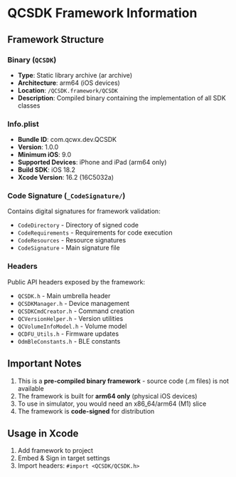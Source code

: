 # QCSDK Framework Information

## Framework Structure

### Binary (`QCSDK`)
- **Type**: Static library archive (ar archive)
- **Architecture**: arm64 (iOS devices)
- **Location**: `/QCSDK.framework/QCSDK`
- **Description**: Compiled binary containing the implementation of all SDK classes

### Info.plist
- **Bundle ID**: com.qcwx.dev.QCSDK
- **Version**: 1.0.0
- **Minimum iOS**: 9.0
- **Supported Devices**: iPhone and iPad (arm64 only)
- **Build SDK**: iOS 18.2
- **Xcode Version**: 16.2 (16C5032a)

### Code Signature (`_CodeSignature/`)
Contains digital signatures for framework validation:
- `CodeDirectory` - Directory of signed code
- `CodeRequirements` - Requirements for code execution
- `CodeResources` - Resource signatures
- `CodeSignature` - Main signature file

### Headers
Public API headers exposed by the framework:
- `QCSDK.h` - Main umbrella header
- `QCSDKManager.h` - Device management
- `QCSDKCmdCreator.h` - Command creation
- `QCVersionHelper.h` - Version utilities
- `QCVolumeInfoModel.h` - Volume model
- `QCDFU_Utils.h` - Firmware updates
- `OdmBleConstants.h` - BLE constants

## Important Notes

1. This is a **pre-compiled binary framework** - source code (.m files) is not available
2. The framework is built for **arm64 only** (physical iOS devices)
3. To use in simulator, you would need an x86_64/arm64 (M1) slice
4. The framework is **code-signed** for distribution

## Usage in Xcode

1. Add framework to project
2. Embed & Sign in target settings
3. Import headers: `#import <QCSDK/QCSDK.h>`
